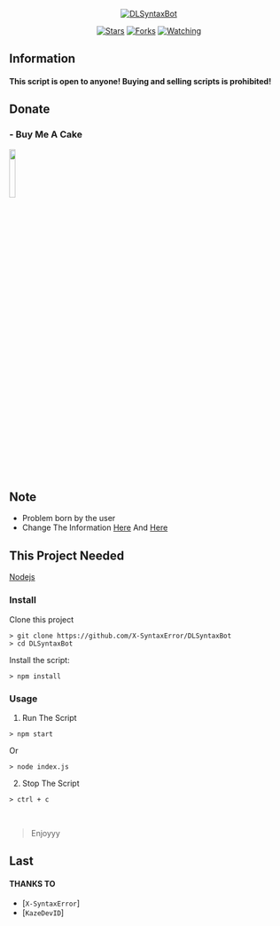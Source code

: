 <p align="center">
<a href="#"><img title="DLSyntaxBot" src="https://img.shields.io/badge/DL Syntax Bot-green?colorA=%23ff0000&colorB=%23017e40&style=for-the-badge"></a>
</p>
<p align="center">
<a href="https://github.com/X-SyntaxError/DLSyntaxBot/stargazers/"><img title="Stars" src="https://img.shields.io/github/stars/X-SyntaxError/DLSyntaxBot?color=red&style=flat-square"></a>
<a href="https://github.com/X-SyntaxError/DLSyntaxBot/network/members"><img title="Forks" src="https://img.shields.io/github/forks/X-SyntaxError/DLSyntaxBot?color=red&style=flat-square"></a>
<a href="https://github.com/X-SyntaxError/DLSyntaxBot/watchers"><img title="Watching" src="https://img.shields.io/github/watchers/X-SyntaxError/DLSyntaxBot?label=Watchers&color=blue&style=flat-square"></a>
</p>


## Information

#### This script is open to anyone! Buying and selling scripts is prohibited!

## Donate

### - Buy Me A Cake
<a href="https://saweria.co/X-SyntaxError"><img src="http://pixelartmaker-data-78746291193.nyc3.digitaloceanspaces.com/image/71b9e4a5bf4c45f.png" style="width: 15%"></a>

## Note
- Problem born by the user
- Change The Information <a href="https://github.com/X-SyntaxError/DLSyntaxBot/blob/main/index.js#L26">Here</a> And <a href="https://github.com/X-SyntaxError/DLSyntaxBot/blob/main/index.js#L58">Here</a>

## This Project Needed
<a href="https://nodejs.org/en/">Nodejs</a>


### Install
Clone this project

```
> git clone https://github.com/X-SyntaxError/DLSyntaxBot
> cd DLSyntaxBot
```

Install the script:

```
> npm install
```

### Usage
1. Run The Script

```
> npm start
```
Or
```
> node index.js
```


2. Stop The Script

```
> ctrl + c
```
<br>

> Enjoyyy

## Last

#### THANKS TO
* [`X-SyntaxError`]
* [`KazeDevID`]
